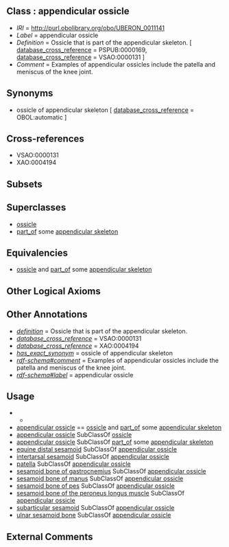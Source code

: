 
## Class : appendicular ossicle

 * *IRI* = http://purl.obolibrary.org/obo/UBERON_0011141
 * *Label* = appendicular ossicle
 * *Definition* = Ossicle that is part of the appendicular skeleton. [ [database_cross_reference](../../ef/oboInOwl#hasDbXref.md) = PSPUB:0000169, [database_cross_reference](../../ef/oboInOwl#hasDbXref.md) = VSAO:0000131 ]
 * *Comment* = Examples of appendicular ossicles include the patella and meniscus of the knee joint.

## Synonyms

 * ossicle of appendicular skeleton [ [database_cross_reference](../../ef/oboInOwl#hasDbXref.md) = OBOL:automatic ]

## Cross-references

 * VSAO:0000131
 * XAO:0004194

## Subsets


## Superclasses

 * [ossicle](../../UBERON/11/UBERON_0010911.md)
 * [part_of](../../BFO/50/BFO_0000050.md) some [appendicular skeleton](../../UBERON/91/UBERON_0002091.md)

## Equivalencies

 * [ossicle](../../UBERON/11/UBERON_0010911.md) and [part_of](../../BFO/50/BFO_0000050.md) some [appendicular skeleton](../../UBERON/91/UBERON_0002091.md)

## Other Logical Axioms


## Other Annotations

 * *[definition](../../IAO/15/IAO_0000115.md)* = Ossicle that is part of the appendicular skeleton.
 * *[database_cross_reference](../../ef/oboInOwl#hasDbXref.md)* = VSAO:0000131
 * *[database_cross_reference](../../ef/oboInOwl#hasDbXref.md)* = XAO:0004194
 * *[has_exact_synonym](../../ym/oboInOwl#hasExactSynonym.md)* = ossicle of appendicular skeleton
 * *[rdf-schema#comment](../../nt/rdf-schema#comment.md)* = Examples of appendicular ossicles include the patella and meniscus of the knee joint.
 * *[rdf-schema#label](../../el/rdf-schema#label.md)* = appendicular ossicle

## Usage

 * -
 * [appendicular ossicle](../../UBERON/41/UBERON_0011141.md) == [ossicle](../../UBERON/11/UBERON_0010911.md) and [part_of](../../BFO/50/BFO_0000050.md) some [appendicular skeleton](../../UBERON/91/UBERON_0002091.md)
 * [appendicular ossicle](../../UBERON/41/UBERON_0011141.md) SubClassOf [ossicle](../../UBERON/11/UBERON_0010911.md)
 * [appendicular ossicle](../../UBERON/41/UBERON_0011141.md) SubClassOf [part_of](../../BFO/50/BFO_0000050.md) some [appendicular skeleton](../../UBERON/91/UBERON_0002091.md)
 * [equine distal sesamoid](../../UBERON/59/UBERON_0010759.md) SubClassOf [appendicular ossicle](../../UBERON/41/UBERON_0011141.md)
 * [intertarsal sesamoid](../../UBERON/61/UBERON_0017261.md) SubClassOf [appendicular ossicle](../../UBERON/41/UBERON_0011141.md)
 * [patella](../../UBERON/46/UBERON_0002446.md) SubClassOf [appendicular ossicle](../../UBERON/41/UBERON_0011141.md)
 * [sesamoid bone of gastrocnemius](../../UBERON/67/UBERON_0003467.md) SubClassOf [appendicular ossicle](../../UBERON/41/UBERON_0011141.md)
 * [sesamoid bone of manus](../../UBERON/97/UBERON_0007997.md) SubClassOf [appendicular ossicle](../../UBERON/41/UBERON_0011141.md)
 * [sesamoid bone of pes](../../UBERON/00/UBERON_0008000.md) SubClassOf [appendicular ossicle](../../UBERON/41/UBERON_0011141.md)
 * [sesamoid bone of the peroneus longus muscle](../../UBERON/04/UBERON_0012104.md) SubClassOf [appendicular ossicle](../../UBERON/41/UBERON_0011141.md)
 * [subarticular sesamoid](../../UBERON/24/UBERON_3010624.md) SubClassOf [appendicular ossicle](../../UBERON/41/UBERON_0011141.md)
 * [ulnar sesamoid bone](../../UBERON/93/UBERON_0007993.md) SubClassOf [appendicular ossicle](../../UBERON/41/UBERON_0011141.md)

## External Comments

